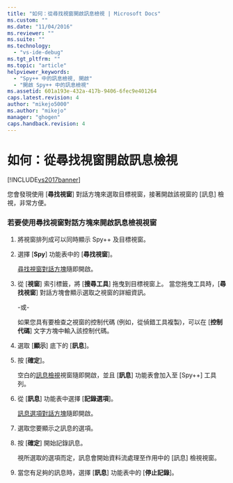 ```yaml
---
title: "如何：從尋找視窗開啟訊息檢視 | Microsoft Docs"
ms.custom: ""
ms.date: "11/04/2016"
ms.reviewer: ""
ms.suite: ""
ms.technology: 
  - "vs-ide-debug"
ms.tgt_pltfrm: ""
ms.topic: "article"
helpviewer_keywords: 
  - "Spy++ 中的訊息檢視, 開啟"
  - "開啟 Spy++ 中的訊息檢視"
ms.assetid: 601a193e-432a-417b-9406-6fec9e401264
caps.latest.revision: 4
author: "mikejo5000"
ms.author: "mikejo"
manager: "ghogen"
caps.handback.revision: 4
---
```

# 如何：從尋找視窗開啟訊息檢視
[!INCLUDE[vs2017banner](../code-quality/includes/vs2017banner.md)]

您會發現使用 \[**尋找視窗**\] 對話方塊來選取目標視窗，接著開啟該視窗的 \[訊息\] 檢視，非常方便。  
  
### 若要使用尋找視窗對話方塊來開啟訊息檢視視窗  
  
1.  將視窗排列成可以同時顯示 Spy\+\+ 及目標視窗。  
  
2.  選擇 \[**Spy**\] 功能表中的 \[**尋找視窗**\]。  
  
     [尋找視窗對話方塊](../debugger/find-window-dialog-box.md)隨即開啟。  
  
3.  從 \[**視窗**\] 索引標籤，將 \[**搜尋工具**\] 拖曳到目標視窗上。  當您拖曳工具時，\[**尋找視窗**\] 對話方塊會顯示選取之視窗的詳細資訊。  
  
     \-或\-  
  
     如果您具有要檢查之視窗的控制代碼 \(例如，從偵錯工具複製\)，可以在 \[**控制代碼**\] 文字方塊中輸入該控制代碼。  
  
4.  選取 \[**顯示**\] 底下的 \[**訊息**\]。  
  
5.  按 \[**確定**\]。  
  
     空白的[訊息檢視](../debugger/messages-view.md)視窗隨即開啟，並且 \[**訊息**\] 功能表會加入至 \[Spy\+\+\] 工具列。  
  
6.  從 \[**訊息**\] 功能表中選擇 \[**記錄選項**\]。  
  
     [訊息選項對話方塊](../debugger/message-options-dialog-box.md)隨即開啟。  
  
7.  選取您要顯示之訊息的選項。  
  
8.  按 \[**確定**\] 開始記錄訊息。  
  
     視所選取的選項而定，訊息會開始資料流處理至作用中的 \[訊息\] 檢視視窗。  
  
9. 當您有足夠的訊息時，選擇 \[**訊息**\] 功能表中的 \[**停止記錄**\]。